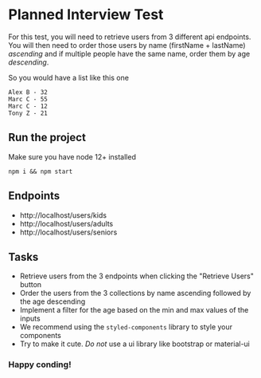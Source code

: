 # Planned Interview Test

For this test, you will need to retrieve users from 3 different api endpoints. You will then need to order those users by name (firstName + lastName) *ascending* and if multiple people have the same name, order them by age *descending*.

So you would have a list like this one

```
Alex B - 32
Marc C - 55
Marc C - 12
Tony Z - 21
```

## Run the project

Make sure you have node 12+ installed

`npm i && npm start`

## Endpoints

- http://localhost/users/kids
- http://localhost/users/adults
- http://localhost/users/seniors

## Tasks

- Retrieve users from the 3 endpoints when clicking the "Retrieve Users" button
- Order the users from the 3 collections by name ascending followed by the age descending
- Implement a filter for the age based on the min and max values of the inputs
- We recommend using the `styled-components` library to style your components
- Try to make it cute. *Do not* use a ui library like bootstrap or material-ui

### Happy conding!
